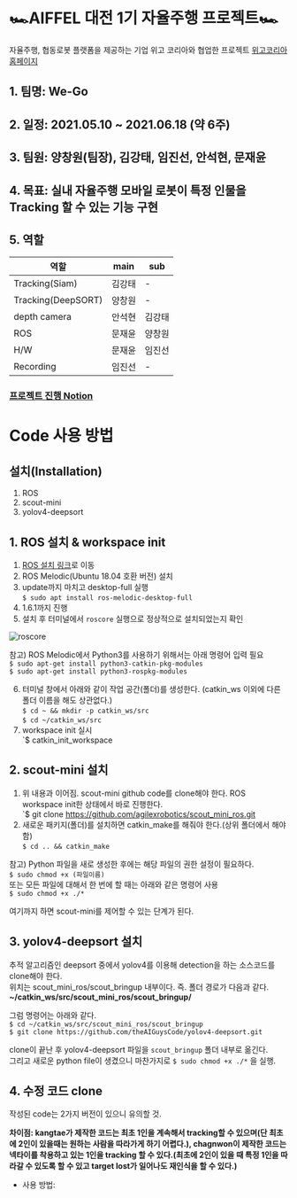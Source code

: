 # 🏎AIFFEL 대전 1기 자율주행 프로젝트🏎
자율주행, 협동로봇 플랫폼을 제공하는 기업 위고 코리아와 협업한 프로젝트 [위고코리아 홈페이지](https://wego-robotics.com/)

## 1. 팀명: We-Go
## 2. 일정: 2021.05.10 ~ 2021.06.18 (약 6주)
## 3. 팀원: 양창원(팀장), 김강태, 임진선, 안석현, 문재윤
## 4. 목표: 실내 자율주행 모바일 로봇이 특정 인물을 Tracking 할 수 있는 기능 구현
## 5. 역할
|역할|main|sub|
|---|---|---|
|Tracking(Siam)|김강태|-|
|Tracking(DeepSORT)|양창원|-|
|depth camera|안석현|김강태|
|ROS|문재윤|양창원|
|H/W|문재윤|임진선|
|Recording|임진선|-|

### [프로젝트 진행 Notion](https://www.notion.so/We-Go-ed512708c2f14177a53e4f5c95d918a9)

# Code 사용 방법
## 설치(Installation)
1. ROS  
2. scout-mini  
3. yolov4-deepsort  

## 1. ROS 설치 & workspace init
1) [ROS 설치 링크](http://wiki.ros.org/melodic/Installation/Ubuntu)로 이동  
2) ROS Melodic(Ubuntu 18.04 호환 버전) 설치  
3) update까지 마치고 desktop-full 실행  
`$ sudo apt install ros-melodic-desktop-full`  
4) 1.6.1까지 진행  
5) 설치 후 터미널에서 `roscore` 실행으로 정상적으로 설치되었는지 확인  

![roscore](image/roscore.png)  

참고) ROS Melodic에서 Python3를 사용하기 위해서는 아래 명령어 입력 필요  
`$ sudo apt-get install python3-catkin-pkg-modules`  
`$ sudo apt-get install python3-rospkg-modules`

6) 터미널 창에서 아래와 같이 작업 공간(폴더)를 생성한다. (catkin_ws 이외에 다른 폴더 이름을 해도 상관없다.)  
`$ cd ~ && mkdir -p catkin_ws/src`  
`$ cd ~/catkin_ws/src`  
7) workspace init 실시  
`$ catkin_init_workspace  

## 2. scout-mini 설치  
1) 위 내용과 이어짐. scout-mini github code를 clone해야 한다. ROS workspace init한 상태에서 바로 진행한다.  
`$ git clone https://github.com/agilexrobotics/scout_mini_ros.git  
2) 새로운 패키지(폴더)를 설치하면 catkin_make를 해줘야 한다.(상위 폴더에서 해야함)  
`$ cd .. && catkin_make`  

참고) Python 파일을 새로 생성한 후에는 해당 파일의 권한 설정이 필요하다.  
`$ sudo chmod +x (파일이름)`  
또는 모든 파일에 대해서 한 번에 할 때는 아래와 같은 명령어 사용  
`$ sudo chmod +x ./*`  

여기까지 하면 scout-mini를 제어할 수 있는 단계가 된다.  

## 3. yolov4-deepsort 설치  
추적 알고리즘인 deepsort 중에서 yolov4를 이용해 detection을 하는 소스코드를 clone해야 한다.  
위치는 scout_mini_ros/scout_bringup 내부이다. 즉. 폴더 경로가 다음과 같다.  
**~/catkin_ws/src/scout_mini_ros/scout_bringup/**  

그럼 명령어는 아래와 같다.  
`$ cd ~/catkin_ws/src/scout_mini_ros/scout_bringup`  
`$ git clone https://github.com/theAIGuysCode/yolov4-deepsort.git`  

clone이 끝난 후 yolov4-deepsort 파일을 `scout_bringup` 폴더 내부로 옮긴다.  
그리고 새로운 python file이 생겼으니 마찬가지로 `$ sudo chmod +x ./*` 을 실행.  

## 4. 수정 코드 clone
작성된 code는 2가지 버전이 있으니 유의할 것.  

**차이점: kangtae가 제작한 코드는 최초 1인을 계속해서 tracking할 수 있으며(단 최초에 2인이 있을때는 원하는 사람을 따라가게 하기 어렵다.), chagnwon이 제작한 코드는 넥타이를 착용하고 있는 1인을 tracking 할 수 있다.(최초에 2인이 있을 때 특정 1인을 따라갈 수 있도록 할 수 있고 target lost가 일어나도 재인식을 할 수 있다.)**  

- 사용 방법: 
